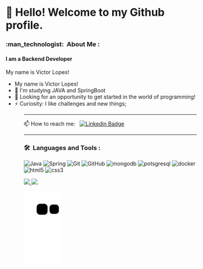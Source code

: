 <h1> 👋 Hello! Welcome to my Github profile. </h1>

<h3> :man_technologist: &nbsp;About Me : </h3>

<h4> I am a Backend Developer </h4>

 <p> My name is Victor Lopes! <p>
 
 <ul>
  <li> My name is Victor Lopes!</li>
  <li> 🌱 I'm studying JAVA and SpringBoot </li>
  <li> 🔭 Looking for an opportunity to get started in the world of programming! </li>
  <li> ⚡ Curiosity: I like challenges and new things; </li>
 <ul>
   
 ---
   
📫 How to reach me: &nbsp; [![Linkedin Badge](https://img.shields.io/badge/LinkedIn-blue?style=flat&logo=Linkedin&logoColor=white)](https://www.linkedin.com/in/victor-lopes-7537121b5/)

---

   
### 🛠 &nbsp;Languages and Tools :

<p>
<img src="https://cdn.jsdelivr.net/gh/devicons/devicon/icons/java/java-original-wordmark.svg" alt="Java" width="70" height="70"/>
<img src="https://cdn.jsdelivr.net/gh/devicons/devicon/icons/spring/spring-original-wordmark.svg" alt="Spring" width="70" height="70"/>
<img src="https://cdn.jsdelivr.net/gh/devicons/devicon/icons/git/git-original-wordmark.svg" alt="Git" width="70" height="70"/>
<img src="https://cdn.jsdelivr.net/gh/devicons/devicon/icons/github/github-original-wordmark.svg" alt="GitHub" width="70" height="70"/>
<img src="https://cdn.jsdelivr.net/gh/devicons/devicon/icons/mongodb/mongodb-original-wordmark.svg" alt="mongodb" width="70" height="70"/>
<img src="https://cdn.jsdelivr.net/gh/devicons/devicon/icons/postgresql/postgresql-original-wordmark.svg" alt="potsgresql" width="70" height="70"/>
<img src="https://cdn.jsdelivr.net/gh/devicons/devicon/icons/docker/docker-original-wordmark.svg" alt="docker" width="70" height="70"/>
<img src="https://cdn.jsdelivr.net/gh/devicons/devicon/icons/html5/html5-original-wordmark.svg" alt="html5" width="70" height="70"/>
<img src="https://cdn.jsdelivr.net/gh/devicons/devicon/icons/css3/css3-original-wordmark.svg" alt="css3" width="70" height="70"/>
</p>
                                                                                                                                    
<div>
<a href="https://github.com/Victor-Lopes-Belo">
<img height="180em" src="https://github-readme-stats.vercel.app/api/top-langs/?username=Victor-Lopes-Belo&layout=compact&langs_count=7&theme=dracula"/>
<img height="180em" src="https://github-readme-stats.vercel.app/api?username=Victor-Lopes-Belo&show_icons=true&theme=dracula&include_all_commits=true&count_private=true"/> 
</div>

  ![Snake animation](https://github.com/Victor-Lopes-Belo/Victor-Lopes-Belo/blob/output/github-contribution-grid-snake.svg)
  
